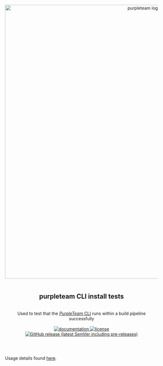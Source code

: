 <div align="center">
  <br/>
  <a href="https://purpleteam-labs.com" title="purpleteam">
    <img width=900px src="https://github.com/purpleteam-labs/purpleteam/blob/main/assets/images/purpleteam-banner.png" alt="purpleteam logo">
  </a>
  <br/>
  <br/>
  <h2>purpleteam CLI install tests</h2><br/>
    Used to test that the <a href="https://github.com/purpleteam-labs/purpleteam"><em>PurpleTeam</em> CLI</a> runs within a build pipeline successfully
  <br/><br/>

  <a href="https://github.com/purpleteam-labs/purpleteam#npm-install-locally" title="documentation">
    <img src="https://img.shields.io/badge/-documentation-blueviolet" alt="documentation">
  </a>

  <a href="https://github.com/purpleteam-labs/purpleteam-build-test-cli/blob/main/licenses/mit.md" title="license">
    <img src="https://img.shields.io/badge/license-MIT-green.svg" alt="license"/>
  </a>

  <a href="https://github.com/purpleteam-labs/purpleteam-build-test-cli/releases" title="latest release">
    <img src="https://img.shields.io/github/v/release/purpleteam-labs/purpleteam-build-test-cli?color=%23794fb8&include_prereleases" alt="GitHub release (latest SemVer including pre-releases)">
  </a>


<br/><br/>
</div>

Usage details found [here](https://github.com/purpleteam-labs/purpleteam#npm-install-locally).

